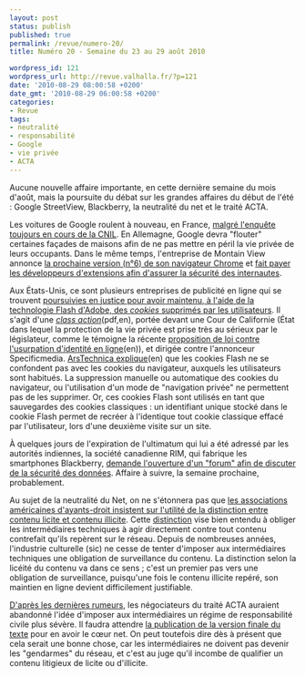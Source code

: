 ```yaml
---
layout: post
status: publish
published: true
permalink: /revue/numero-20/
title: Numéro 20 - Semaine du 23 au 29 août 2010

wordpress_id: 121
wordpress_url: http://revue.valhalla.fr/?p=121
date: '2010-08-29 08:00:58 +0200'
date_gmt: '2010-08-29 06:00:58 +0200'
categories:
- Revue
tags:
- neutralité
- responsabilité
- Google
- vie privée
- ACTA
---
```

<p>Aucune nouvelle affaire importante, en cette dernière semaine du mois d'août, mais la poursuite du débat sur les grandes affaires du début de l'été : Google StreetView, Blackberry, la neutralité du net et le traité ACTA.</p>
<p>Les voitures de Google roulent à nouveau, en France, <a href="http://www.lemondeinformatique.fr/actualites/lire-la-cnil-juge-prematuree-la-reprise-de-google-street-view-31425.html">malgré l'enquête toujours en cours de la CNIL</a>. En Allemagne, Google devra "flouter" certaines façades de maisons afin de ne pas mettre en péril la vie privée de leurs occupants. Dans le même temps, l'entreprise de Montain View annonce <a href="http://www.silicon.fr/fr/news/2010/08/26/le_navigateur_web_google_chrome_6_en_approche">la prochaine version (n°6) de son navigateur Chrome</a> et <a href="http://linuxfr.org/2010/08/27/27300.html">fait payer les développeurs d'extensions afin d'assurer la sécurité des internautes</a>.</p>
<p>Aux États-Unis, ce sont plusieurs entreprises de publicité en ligne qui se trouvent <a href="http://www.pcinpact.com/actu/news/58949-cookies-flash-proces-vie-privee.htm">poursuivies en justice pour avoir maintenu, à l'aide de la technologie Flash d'Adobe, des <i>cookies</i> supprimés par les utilisateurs</a>. Il s'agit d'une <a href="http://www.wired.com/images_blogs/epicenter/2010/08/No.-1-Attachement-1.pdf"><i>class action</i></a><span class="lang">(pdf,en)</span>, portée devant une Cour de Californie (État dans lequel la protection de la vie privée est prise très au sérieux par le législateur, comme le témoigne la récente <a href="http://arstechnica.com/tech-policy/news/2010/08/california-moves-to-outlaw-online-e-personation.ars">proposition de loi contre l'usurpation d'identité en ligne</a><span class="lang">(en)</span>), et dirigée contre l'annonceur Specificmedia. <a href="http://arstechnica.com/tech-policy/news/2010/08/ad-firm-sued-for-allegedly-re-creating-deleted-cookies.ars">ArsTechnica explique</a><span class="lang">(en)</span> que les cookies Flash ne se confondent pas avec les cookies du navigateur, auxquels les utilisateurs sont habitués. La suppression manuelle ou automatique des cookies du navigateur, ou l'utilisation d'un mode de "navigation privée" ne permettent pas de les supprimer. Or, ces cookies Flash sont utilisés en tant que sauvegardes des cookies classiques : un identifiant unique stocké dans le cookie Flash permet de recréer à l'identique tout cookie classique effacé par l'utilisateur, lors d'une deuxième visite sur un site.</p>
<p>À quelques jours de l'expiration de l'ultimatum qui lui a été adressé par les autorités indiennes, la société canadienne RIM, qui fabrique les smartphones Blackberry, <a href="http://www.numerama.com/magazine/16607-blackberry-l-acces-aux-donnees-bientot-debattu-dans-un-forum-sectoriel.html">demande l'ouverture d'un "forum" afin de discuter de la sécurité des données</a>. Affaire à suivre, la semaine prochaine, probablement.</p>
<p>Au sujet de la neutralité du Net, on ne s'étonnera pas que <a href="http://www.zdnet.fr/actualites/neutralite-du-net-les-ayants-droit-s-interessent-a-la-proposition-de-google-et-verizon-39754036.htm">les associations américaines d'ayants-droit insistent sur l'utilité de la distinction entre contenu licite et contenu illicite</a>. Cette <a href="http://www.valhalla.fr/2010/08/14/observations-proposition-google-verizon-neutralite-du-net/">distinction</a> vise bien entendu à obliger les intermédiaires techniques à agir directement contre tout contenu contrefait qu'ils repèrent sur le réseau. Depuis de nombreuses années, l'industrie culturelle (sic) ne cesse de tenter d'imposer aux intermédiaires techniques une obligation de surveillance du contenu. La distinction selon la licéité du contenu va dans ce sens ; c'est un premier pas vers une obligation de surveillance, puisqu'une fois le contenu illicite repéré, son maintien en ligne devient difficilement justifiable.</p>
<p><a href="http://www.numerama.com/magazine/16604-l-acta-ne-prevoirait-plus-de-responsabilite-accrue-des-fai-et-hebergeurs.html">D'après les dernières rumeurs</a>, les négociateurs du traité ACTA auraient abandonné l'idée d'imposer aux intermédiaires un régime de responsabilité civile plus sévère. Il faudra attendre <a href="http://www.pcinpact.com/actu/news/58947-acta-traite-union-europenne-japon.htm">la publication de la version finale du texte</a> pour en avoir le cœur net. On peut toutefois dire dès à présent que cela serait une bonne chose, car les intermédiaires ne doivent pas devenir les "gendarmes" du réseau, et c'est au juge qu'il incombe de qualifier un contenu litigieux de licite ou d'illicite.</p>
